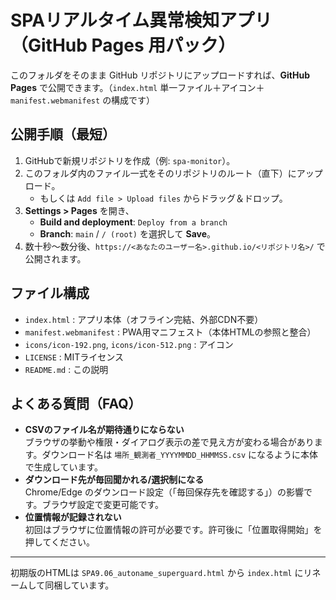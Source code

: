 # SPAリアルタイム異常検知アプリ（GitHub Pages 用パック）

このフォルダをそのまま GitHub リポジトリにアップロードすれば、**GitHub Pages** で公開できます。（`index.html` 単一ファイル＋アイコン＋ `manifest.webmanifest` の構成です）

## 公開手順（最短）
1. GitHubで新規リポジトリを作成（例: `spa-monitor`）。
2. このフォルダ内のファイル一式をそのリポジトリのルート（直下）にアップロード。  
   - もしくは `Add file > Upload files` からドラッグ＆ドロップ。
3. **Settings > Pages** を開き、
   - **Build and deployment**: `Deploy from a branch`
   - **Branch**: `main` / `/ (root)` を選択して **Save**。
4. 数十秒〜数分後、`https://<あなたのユーザー名>.github.io/<リポジトリ名>/` で公開されます。

## ファイル構成
- `index.html` : アプリ本体（オフライン完結、外部CDN不要）
- `manifest.webmanifest` : PWA用マニフェスト（本体HTMLの参照と整合）
- `icons/icon-192.png`, `icons/icon-512.png` : アイコン
- `LICENSE` : MITライセンス
- `README.md` : この説明

## よくある質問（FAQ）
- **CSVのファイル名が期待通りにならない**  
  ブラウザの挙動や権限・ダイアログ表示の差で見え方が変わる場合があります。ダウンロード名は `場所_観測者_YYYYMMDD_HHMMSS.csv` になるように本体で生成しています。
- **ダウンロード先が毎回聞かれる/選択制になる**  
  Chrome/Edge のダウンロード設定（「毎回保存先を確認する」）の影響です。ブラウザ設定で変更可能です。
- **位置情報が記録されない**  
  初回はブラウザに位置情報の許可が必要です。許可後に「位置取得開始」を押してください。

---
初期版のHTMLは `SPA9.06_autoname_superguard.html` から `index.html` にリネームして同梱しています。
